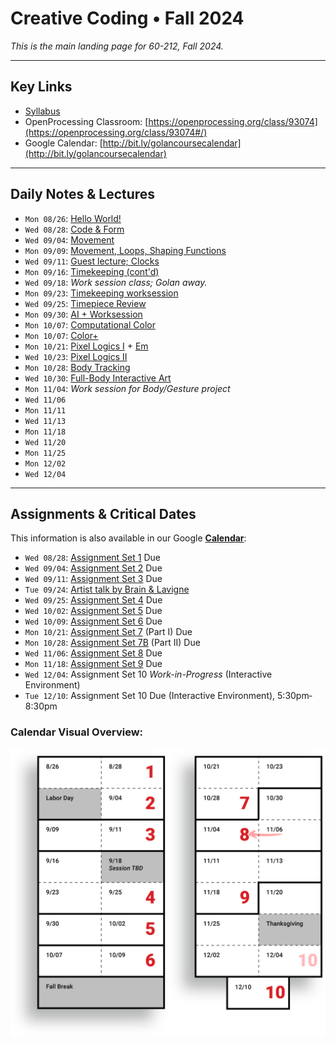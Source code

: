 # Creative Coding • Fall 2024

*This is the main landing page for 60-212, Fall 2024.*
  
---

## Key Links

* [Syllabus](syllabus/60-212_syllabus_fall2024.md)
* OpenProcessing Classroom: [https://openprocessing.org/class/93074](https://openprocessing.org/class/93074#/) 
* Google Calendar: [http://bit.ly/golancoursecalendar](http://bit.ly/golancoursecalendar)

---

## Daily Notes & Lectures

* `Mon 08/26`: [Hello World!](daily_notes/20240826.md)
* `Wed 08/28`: [Code & Form](daily_notes/20240828.md)
* `Wed 09/04`: [Movement](daily_notes/20240904.md)
* `Mon 09/09`: [Movement, Loops, Shaping Functions](daily_notes/20240909.md)
* `Wed 09/11`: [Guest lecture; Clocks](daily_notes/20240911.md)
* `Mon 09/16`: [Timekeeping (cont'd)](daily_notes/20240916.md)
* `Wed 09/18`: *Work session class; Golan away.*
* `Mon 09/23`: [Timekeeping worksession](daily_notes/20240923.md)
* `Wed 09/25`: [Timepiece Review](daily_notes/20240925.md)
* `Mon 09/30`: [AI + Worksession](daily_notes/20240930.md)
* `Mon 10/07`: [Computational Color](daily_notes/20241007.md)
* `Mon 10/07`: [Color+](daily_notes/20241009.md)
* `Mon 10/21`: [Pixel Logics I](daily_notes/20241021.md) + [Em](daily_notes/20241021_em.md)
* `Wed 10/23`: [Pixel Logics II](daily_notes/20241023.md)
* `Mon 10/28`: [Body Tracking](daily_notes/20241028.md)
* `Wed 10/30`: [Full-Body Interactive Art](daily_notes/20241030.md)
* `Mon 11/04`: *Work session for Body/Gesture project*
* `Wed 11/06`
* `Mon 11/11` 
* `Wed 11/13` 
* `Mon 11/18` 
* `Wed 11/20`
* `Mon 11/25` 
* `Mon 12/02` 
* `Wed 12/04`

---

## Assignments & Critical Dates

This information is also available in our Google [**Calendar**](http://bit.ly/golancoursecalendar):

* `Wed 08/28`: [Assignment Set 1](assignments/assignment_1.md) Due
* `Wed 09/04`: [Assignment Set 2](assignments/assignment_2.md) Due
* `Wed 09/11`: [Assignment Set 3](assignments/assignment_3.md) Due
* `Tue 09/24`: [Artist talk by Brain & Lavigne](https://studioforcreativeinquiry.org/events/brain-lavigne)
* `Wed 09/25`: [Assignment Set 4](assignments/assignment_4.md) Due
* `Wed 10/02`: [Assignment Set 5](assignments/assignment_5.md) Due
* `Wed 10/09`: [Assignment Set 6](assignments/assignment_6.md) Due
* `Mon 10/21`: [Assignment Set 7](assignments/assignment_7.md) (Part I) Due
* `Mon 10/28`: [Assignment Set 7B](assignments/assignment_7b.md) (Part II) Due
* `Wed 11/06`: [Assignment Set 8](assignments/assignment_8.md) Due 
* `Mon 11/18`: [Assignment Set 9](assignments/assignment_9.md) Due  
* `Wed 12/04`: Assignment Set 10 *Work-in-Progress* (Interactive Environment)
* `Tue 12/10`: Assignment Set 10 Due (Interactive Environment), 5:30pm‐8:30pm

### Calendar Visual Overview: 

![Session and Due Dates](syllabus/images/60212-schedule-2024.png)

